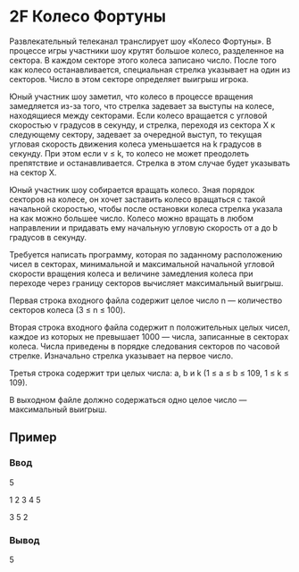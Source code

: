 # 2F Колесо Фортуны

Развлекательный телеканал транслирует шоу «Колесо Фортуны». В процессе игры участники шоу крутят большое колесо, разделенное на сектора. В каждом секторе этого колеса записано число. После того как колесо останавливается, специальная стрелка указывает на один из секторов. Число в этом секторе определяет выигрыш игрока.

Юный участник шоу заметил, что колесо в процессе вращения замедляется из-за того, что стрелка задевает за выступы на колесе, находящиеся между секторами. Если колесо вращается с угловой скоростью v градусов в секунду, и стрелка, переходя из сектора X к следующему сектору, задевает за очередной выступ, то текущая угловая скорость движения колеса уменьшается на k градусов в секунду. При этом если v ≤ k, то колесо не может преодолеть препятствие и останавливается. Стрелка в этом случае будет указывать на сектор X.

Юный участник шоу собирается вращать колесо. Зная порядок секторов на колесе, он хочет заставить колесо вращаться с такой начальной скоростью, чтобы после остановки колеса стрелка указала на как можно большее число. Колесо можно вращать в любом направлении и придавать ему начальную угловую скорость от a до b градусов в секунду.

Требуется написать программу, которая по заданному расположению чисел в секторах, минимальной и максимальной начальной угловой скорости вращения колеса и величине замедления колеса при переходе через границу секторов вычисляет максимальный выигрыш.

Первая строка входного файла содержит целое число n — количество секторов колеса (3 ≤ n ≤ 100).

Вторая строка входного файла содержит n положительных целых чисел, каждое из которых не превышает 1000 — числа, записанные в секторах колеса. Числа приведены в порядке следования секторов по часовой стрелке. Изначально стрелка указывает на первое число.

Третья строка содержит три целых числа: a, b и k (1 ≤ a ≤ b ≤ 109, 1 ≤ k ≤ 109).

В выходном файле должно содержаться одно целое число — максимальный выигрыш.

## Пример

### Ввод

5

1 2 3 4 5

3 5 2


### Вывод

5
